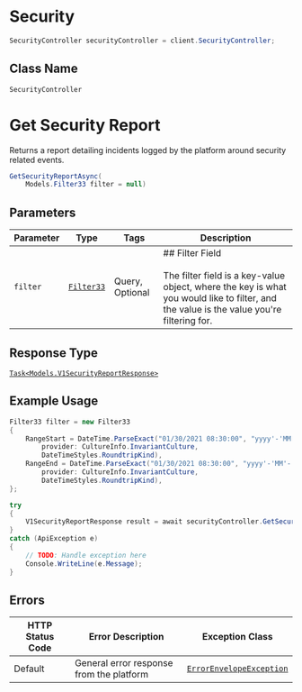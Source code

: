 # Security

```csharp
SecurityController securityController = client.SecurityController;
```

## Class Name

`SecurityController`


# Get Security Report

Returns a report detailing incidents logged by the platform around security related events.

```csharp
GetSecurityReportAsync(
    Models.Filter33 filter = null)
```

## Parameters

| Parameter | Type | Tags | Description |
|  --- | --- | --- | --- |
| `filter` | [`Filter33`](../../doc/models/filter-33.md) | Query, Optional | ## Filter Field<br><br>The filter field is a key-value object, where the key is what you would like to filter, and the value is the value you're filtering for. |

## Response Type

[`Task<Models.V1SecurityReportResponse>`](../../doc/models/v1-security-report-response.md)

## Example Usage

```csharp
Filter33 filter = new Filter33
{
    RangeStart = DateTime.ParseExact("01/30/2021 08:30:00", "yyyy'-'MM'-'dd'T'HH':'mm':'ss.FFFFFFFK",
        provider: CultureInfo.InvariantCulture,
        DateTimeStyles.RoundtripKind),
    RangeEnd = DateTime.ParseExact("01/30/2021 08:30:00", "yyyy'-'MM'-'dd'T'HH':'mm':'ss.FFFFFFFK",
        provider: CultureInfo.InvariantCulture,
        DateTimeStyles.RoundtripKind),
};

try
{
    V1SecurityReportResponse result = await securityController.GetSecurityReportAsync(filter);
}
catch (ApiException e)
{
    // TODO: Handle exception here
    Console.WriteLine(e.Message);
}
```

## Errors

| HTTP Status Code | Error Description | Exception Class |
|  --- | --- | --- |
| Default | General error response from the platform | [`ErrorEnvelopeException`](../../doc/models/error-envelope-exception.md) |


